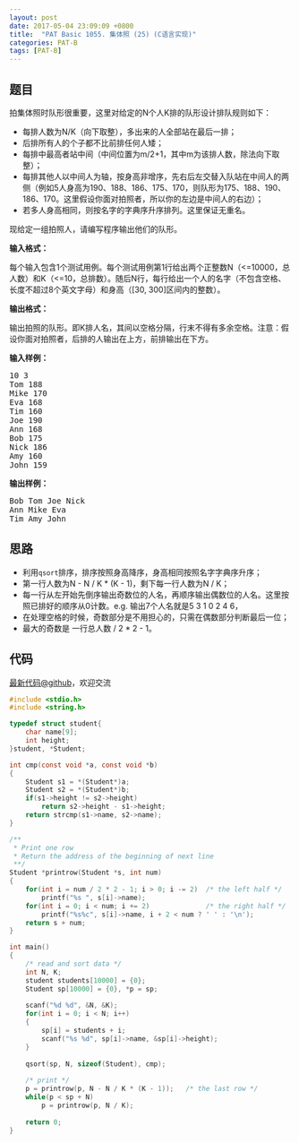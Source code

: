 ```yaml
---
layout: post
date: 2017-05-04 23:09:09 +0800
title:  "PAT Basic 1055. 集体照 (25) (C语言实现)"
categories: PAT-B
tags: [PAT-B]
---
```


## 题目

<div id="problemContent">
<p>
拍集体照时队形很重要，这里对给定的N个人K排的队形设计排队规则如下：
</p>
<ul>
<li>每排人数为N/K（向下取整），多出来的人全部站在最后一排；
<li>后排所有人的个子都不比前排任何人矮；
<li>每排中最高者站中间（中间位置为m/2+1，其中m为该排人数，除法向下取整）；
<li>每排其他人以中间人为轴，按身高非增序，先右后左交替入队站在中间人的两侧（例如5人身高为190、188、186、175、170，则队形为175、188、190、186、170。这里假设你面对拍照者，所以你的左边是中间人的右边）；
<li>若多人身高相同，则按名字的字典序升序排列。这里保证无重名。
</li></li></li></li></li></ul>
<p>现给定一组拍照人，请编写程序输出他们的队形。</p>
<p><b>
输入格式：
</b></p>
<p>每个输入包含1个测试用例。每个测试用例第1行给出两个正整数N（&lt;=10000，总人数）和K（&lt;=10，总排数）。随后N行，每行给出一个人的名字（不包含空格、长度不超过8个英文字母）和身高（[30, 300]区间内的整数）。
</p>
<p><b>
输出格式：
</b></p>
<p>
输出拍照的队形。即K排人名，其间以空格分隔，行末不得有多余空格。注意：假设你面对拍照者，后排的人输出在上方，前排输出在下方。
</p>
<b>输入样例：</b><pre>
10 3
Tom 188
Mike 170
Eva 168
Tim 160
Joe 190
Ann 168
Bob 175
Nick 186
Amy 160
John 159
</pre>
<b>输出样例：</b><pre>
Bob Tom Joe Nick
Ann Mike Eva
Tim Amy John
</pre>
</div>

## 思路

- 利用`qsort`排序，排序按照身高降序，身高相同按照名字字典序升序；
- 第一行人数为N - N / K * (K - 1)，剩下每一行人数为N / K；
- 每一行从左开始先倒序输出奇数位的人名，再顺序输出偶数位的人名。这里按照已排好的顺序从0计数。e.g. 输出7个人名就是5 3 1 0 2 4 6，
 - 在处理空格的时候，奇数部分是不用担心的，只需在偶数部分判断最后一位；
 - 最大的奇数是 一行总人数 / 2 * 2 - 1。

## 代码

[最新代码@github](https://github.com/OliverLew/PAT/blob/master/PATBasic/1055.c)，欢迎交流
```c
#include <stdio.h>
#include <string.h>

typedef struct student{
    char name[9];
    int height;
}student, *Student;

int cmp(const void *a, const void *b)
{
    Student s1 = *(Student*)a;
    Student s2 = *(Student*)b;
    if(s1->height != s2->height)
        return s2->height - s1->height;
    return strcmp(s1->name, s2->name);
}

/**
 * Print one row
 * Return the address of the beginning of next line
 **/
Student *printrow(Student *s, int num)
{
    for(int i = num / 2 * 2 - 1; i > 0; i -= 2)  /* the left half */
        printf("%s ", s[i]->name);
    for(int i = 0; i < num; i += 2)              /* the right half */
        printf("%s%c", s[i]->name, i + 2 < num ? ' ' : '\n');
    return s + num;
}

int main()
{
    /* read and sort data */
    int N, K;
    student students[10000] = {0};
    Student sp[10000] = {0}, *p = sp;
    
    scanf("%d %d", &N, &K);
    for(int i = 0; i < N; i++)
    {
        sp[i] = students + i;
        scanf("%s %d", sp[i]->name, &sp[i]->height);
    }
    
    qsort(sp, N, sizeof(Student), cmp);
    
    /* print */
    p = printrow(p, N - N / K * (K - 1));   /* the last row */
    while(p < sp + N)
        p = printrow(p, N / K);
    
    return 0;
}

```
